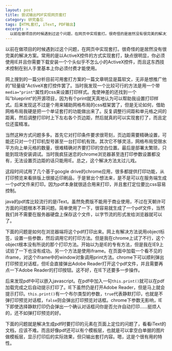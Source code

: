 ```yaml
---
layout: post
title: 尝试输出PDF实现网页套打
category: 研究备忘
tags: [HTML套打, iText, PDF输出]
excerpt: >
  以前在做项目的时候遇到过这个问题，在网页中实现套打。很奇怪的是居然没有很完美的解决方案。常用的是以ActiveX控件的方式实现套打，缺点很明显，你必须使用IE并且你需要下载安装一个个头似乎不怎么小的ActiveX控件，而且这东西技术控制在别人手里基本上你必须付费才能使用...
---
```


以前在做项目的时候遇到过这个问题，在网页中实现套打。很奇怪的是居然没有很完美的解决方案。常用的是以ActiveX控件的方式实现套打，缺点很明显，你必须使用IE并且你需要下载安装一个个头似乎不怎么小的ActiveX控件，而且这东西技术控制在别人手里基本上你必须付费才能使用。

网上搜到的一篇分析目前可用套打方案的一篇文章明显是篇软文，无非是想推广他的”轻量级“ActiveX套打控件罢了。当时我发现一个比较可行的方法是用一个带`media="print"`属性的css来设置打印样式。鬼使神差的还找到一个叫”blueprint“的开源项目，因为有个print就天真地认为可以帮助我设置打印样式。后来发现这不过是个用来辅助网格布局的css框架罢了，但是无论如何，借助网格布局我硬是把一个单证套打的功能做出来了。反复调整行间距和单元格之间的距离，然后调整打印时上下左右各个页边距，然后就真的可以实现套打了，而且定位还蛮精准。

当然这种方式问题多多。首先它对打印条件要求很苛刻，页边距需要精确设置，可能还只对一个打印机型号甚至一台打印机有效。其次它不够灵活，网格布局受限水平方向上单元格的数量，很难精确对齐要打印的空白位置。最后是部署太繁琐，只能到现场安装调试。当时我疯狂迷恋的chrome浏览器甚至连打印参数设置都没有，无法设置页边距的话只能用IE。总之，这个解决方法太过儿戏。

这段时间试用了几个基于google drive的chrome应用，很多都提供打印功能，从打印预览来看排版上很接近印刷品，于是冒出个想法来，是不是可以在服务端生成一个pdf文件来打印。因为pdf本身就很适合用来打印，并且套打定位要比css容易控制。

java的pdf库比较流行的是iText。虽然免费版不能用于商业使用，不过在天朝许可方面的问题根本不算问题。简单使用了一下，很容易就生成了一个pdf文件，当然我们并不需要在服务器硬盘上保存这个文件，以字节流的形式发给浏览器就可以了。

下面的问题是如何在浏览器端将这个pdf打印出来。网上有解决方法说用object标签，设置一些参数，然后调用它的打印方法。但是我在chrome上试了不行，这个object根本没有所说的那个打印方法。开始以为是IE的专有方法，但是我在IE9上试验了一下也没有成功。另一个方法是使用iframe。在页面中加载一个看不见的iframe，对这个iframe中的window对象调用print方法。chrome下可以顺利弹出打印预览对话框，但IE会直接弹出Adobe Reader打开这个pdf文件，并且需要再点一下Adobe Reader的打印按钮。这不好，在IE下还要多一步操作。

后来发现pdf中可以嵌入javascript。在pdf中加入一句`this.print()`就可以在pdf加载完成之后自动提示打印了。IE下虽然仍是打开Adobe Reader，但是马上就会提示打印。`this.print()`有一个布尔类型的参数，`true`代表静默打印，也就是不弹打印预览对话框，`false`则会弹出打印预览对话框。chrome下参数无影响，IE下即使选择静默打印仍会弹出一个确认对话框问你是否允许自动打印……挺烦人的，还不如弹打印预览的好。

下面的问题就是解决生成pdf时要打印的元素在页面上定位的问题了，看看iText的文档，应该不难。而且好像pdf还可以有个模板层，也就是可以拿空白单据的图片做模板层，显示打印后的实际效果，但只输出套打内容。嗯，这是个很有用的特性。